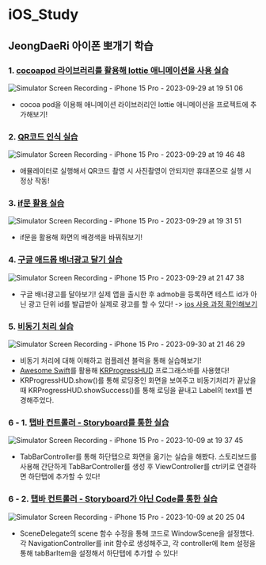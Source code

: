 # iOS_Study


## JeongDaeRi 아이폰 뽀개기 학습

### 1. [cocoapod 라이브러리를 활용해 lottie 애니메이션을 사용 실습](JeongDaeRi/iOS_Dev/NiceApp_02)
![Simulator Screen Recording - iPhone 15 Pro - 2023-09-29 at 19 51 06](https://github.com/zxl3651/iOS_Study/assets/94293365/55e99f38-ab7d-4c1f-a9d2-dd11f9a1d9af)

* cocoa pod을 이용해 애니메이션 라이브러리인 lottie 애니메이션을 프로젝트에 추가해보기!

### 2. [QR코드 인식 실습](JeongDaeRi/iOS_Dev/QRCodeTutorial_04)
![Simulator Screen Recording - iPhone 15 Pro - 2023-09-29 at 19 46 48](https://github.com/zxl3651/iOS_Study/assets/94293365/61cf280c-1bd5-4963-a348-ca80cc0c01b1)

* 애뮬레이터로 실행해서 QR코드 촬영 시 사진촬영이 안되지만 휴대폰으로 실행 시 정상 작동!

### 3. [if문 활용 실습](JeongDaeRi/iOS_Dev/if_grammer_05)
![Simulator Screen Recording - iPhone 15 Pro - 2023-09-29 at 19 31 51](https://github.com/zxl3651/iOS_Study/assets/94293365/298bf65d-9f37-4282-9f93-0bd474569a01)

* if문을 활용해 화면의 배경색을 바꿔줘보기!

### 4. [구글 애드몹 배너광고 달기 실습](JeongDaeRi/iOS_Dev/MyAdmobTest_06)
![Simulator Screen Recording - iPhone 15 Pro - 2023-09-29 at 21 47 38](https://github.com/zxl3651/iOS_Study/assets/94293365/4f30ad20-4ba4-4a5e-b7af-c2ee3d6c40a1)

* 구글 배너광고를 달아보기! 실제 앱을 출시한 후 admob을 등록하면 테스트 id가 아닌 광고 단위 id를 발급받아 실제로 광고를 할 수 있다!
  -> [ios 사용 과정 확인해보기](https://firebase.google.com/docs/admob/ios/quick-start?hl=ko)

### 5. [비동기 처리 실습](JeongDaeRi/iOS_Dev/CompletionBlock-Tutorial_07)
![Simulator Screen Recording - iPhone 15 Pro - 2023-09-30 at 21 46 29](https://github.com/zxl3651/iOS_Study/assets/94293365/8364511a-fea1-4290-a41c-bb2d99d6346f)

* 비동기 처리에 대해 이해하고 컴플레션 블럭을 통해 실습해보기!
* [Awesome Swift](https://github.com/matteocrippa/awesome-swift#pagination)를 활용해 [KRProgressHUD](https://github.com/krimpedance/KRProgressHUD) 프로그래스바를 사용했다!
* KRProgressHUD.show()를 통해 로딩중인 화면을 보여주고 비동기처리가 끝났을 때 KRProgressHUD.showSuccess()를 통해 로딩을 끝내고 Label의 text를 변경해주었다.

### 6 - 1. [탭바 컨트롤러 - Storyboard를 통한 실습](JeongDaeRi/iOS_Dev/TabBarController_Tutorial_with_storyboard_09)
![Simulator Screen Recording - iPhone 15 Pro - 2023-10-09 at 19 37 45](https://github.com/zxl3651/iOS_Study/assets/94293365/7c5b8f22-cf08-4be0-ab49-865828e4a59a)

* TabBarController를 통해 하단탭으로 화면을 옮기는 실습을 해봤다. 스토리보드를 사용해 간단하게 TabBarController를 생성 후 ViewController를 ctrl키로 연결하면 하단탭에 추가할 수 있다!

### 6 - 2. [탭바 컨트롤러 - Storyboard가 아닌 Code를 통한 실습](JeongDaeRi/iOS_Dev/TabBarController_No_storyboard_10)
![Simulator Screen Recording - iPhone 15 Pro - 2023-10-09 at 20 25 04](https://github.com/zxl3651/iOS_Study/assets/94293365/0b27111c-2926-426d-891f-0c763a7bacc1)

* SceneDelegate의 scene 함수 수정을 통해 코드로 WindowScene을 설정했다. 각 NavigationController를 init 함수로 생성해주고, 각 controller에 Item 설정을 통해 tabBarItem을 설정해서 하단탭에 추가할 수 있다!
